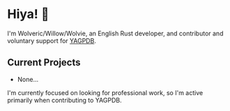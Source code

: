 # Hiya! 👋

I'm Wolveric/Willow/Wolvie, an English Rust developer, and contributor
and voluntary support for [YAGPDB](https://github.com/botlabs-gg/yagpdb).

## Current Projects

- None...

I'm currently focused on looking for professional work,
so I'm active primarily when contributing to YAGPDB.

<!--
**Wolveric/Wolveric** is a ✨ _special_ ✨ repository because its `README.md` (this file) appears on your GitHub profile.

Here are some ideas to get you started:

- 🔭 I’m currently working on ...
- 🌱 I’m currently learning ...
- 👯 I’m looking to collaborate on ...
- 🤔 I’m looking for help with ...
- 💬 Ask me about ...
- 📫 How to reach me: ...
- 😄 Pronouns: ...
- ⚡ Fun fact: ...
-->
